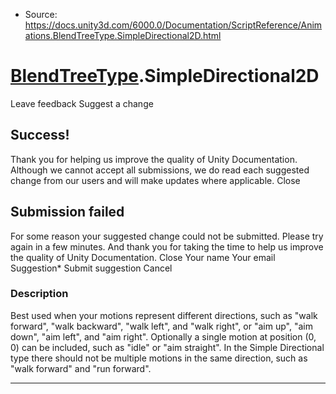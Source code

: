 * Source: https://docs.unity3d.com/6000.0/Documentation/ScriptReference/Animations.BlendTreeType.SimpleDirectional2D.html

#  [BlendTreeType](https://docs.unity3d.com/6000.0/Documentation/ScriptReference/Animations.BlendTreeType.html).SimpleDirectional2D
Leave feedback
Suggest a change
## Success!
Thank you for helping us improve the quality of Unity Documentation. Although we cannot accept all submissions, we do read each suggested change from our users and will make updates where applicable.
Close
## Submission failed
For some reason your suggested change could not be submitted. Please <a>try again</a> in a few minutes. And thank you for taking the time to help us improve the quality of Unity Documentation.
Close
Your name Your email Suggestion* Submit suggestion
Cancel
### Description
Best used when your motions represent different directions, such as "walk forward", "walk backward", "walk left", and "walk right", or "aim up", "aim down", "aim left", and "aim right".
Optionally a single motion at position (0, 0) can be included, such as "idle" or "aim straight". In the Simple Directional type there should not be multiple motions in the same direction, such as "walk forward" and "run forward".
* * *
